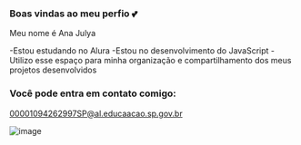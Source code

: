 ### Boas vindas ao meu perfio 💕

Meu nome é Ana Julya

-Estou estudando no Alura
-Estou no desenvolvimento do JavaScript
-Utilizo esse espaço para minha organização e compartilhamento dos meus projetos desenvolvidos

### Você pode entra em contato comigo:

00001094262997SP@al.educaacao.sp.gov.br

![image](https://github.com/aninh4sk4tista/aninh4sk4tista/assets/170975966/9482033d-9a2a-428b-b0ab-3aac7ad57c9d)
